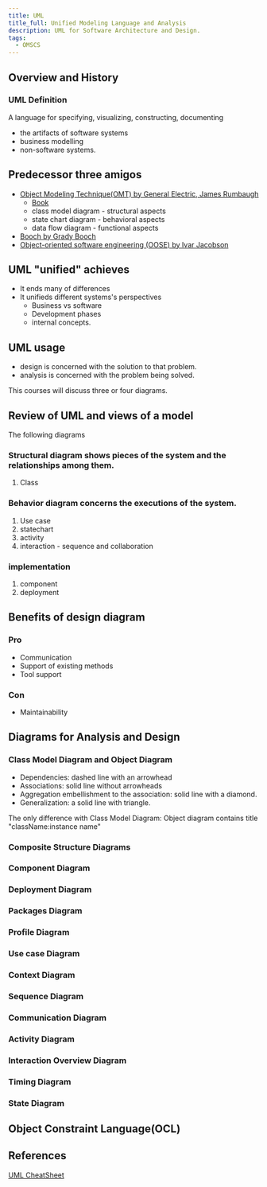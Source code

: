 ```yaml
---
title: UML
title_full: Unified Modeling Language and Analysis
description: UML for Software Architecture and Design.
tags:
  - OMSCS
---
```


## Overview and History

### UML Definition
A language for specifying, visualizing, constructing, documenting
- the artifacts of software systems
- business modelling
- non-software systems.


## Predecessor three amigos

- [Object Modeling Technique(OMT) by General Electric, James Rumbaugh](https://en.wikipedia.org/wiki/Object-modeling_technique)
    - [Book](https://www.amazon.com/Object-Oriented-Modeling-Design-James-Rumbaugh/dp/0136298419)
  - class model diagram - structural aspects
  - state chart diagram - behavioral aspects
  - data flow diagram - functional aspects
- [Booch by Grady Booch](https://en.wikipedia.org/wiki/Booch_method#:~:text=The%20Booch%20method%20is%20a,a%20set%20of%20recommended%20practices)
- [Object-oriented software engineering (OOSE) by Ivar Jacobson](https://en.wikipedia.org/wiki/Object-oriented_programming)


## UML "unified" achieves

- It ends many of differences
- It unifieds different systems's perspectives
  - Business vs software
  - Development phases 
  - internal concepts.

## UML usage

- design is concerned with the solution to that problem.
- analysis is concerned with the problem being solved.


This courses will discuss three or four diagrams.

## Review of UML and views of a model

The following diagrams

### Structural diagram shows pieces of the system and the relationships among them.
1. Class 

### Behavior diagram concerns the executions of the system.
1. Use case 
2. statechart 
3. activity 
4. interaction - sequence and collaboration 
   
### implementation 
1. component 
2. deployment


## Benefits of design diagram

### Pro

- Communication
- Support of existing methods
- Tool support

### Con

- Maintainability

## Diagrams for Analysis and Design
### Class Model Diagram and Object Diagram

- Dependencies: dashed line with an arrowhead
- Associations: solid line without arrowheads
- Aggregation embellishment to the association: solid line with a diamond.
- Generalization: a solid line with triangle.

The only difference with Class Model Diagram:
Object diagram contains title "className:instance name"

### Composite Structure Diagrams

### Component Diagram

### Deployment Diagram

### Packages Diagram

### Profile Diagram

### Use case Diagram

### Context Diagram

### Sequence Diagram

### Communication Diagram

### Activity Diagram

### Interaction Overview Diagram

### Timing Diagram

### State Diagram

## Object Constraint Language(OCL)


## References
[UML CheatSheet](https://loufranco.com/wp-content/uploads/2012/11/cheatsheet.pdf)